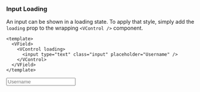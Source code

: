 ### Input Loading

An input can be shown in a loading state. To apply that style,
simply add the `loading` prop to the wrapping `<VControl />` component.

<!--code-->

```vue
<template>
  <VField>
    <VControl loading>
      <input type="text" class="input" placeholder="Username" />
    </VControl>
  </VField>
</template>
```

<!--/code-->

<!--example-->

<VField>
  <VControl loading>
    <input
        type="text"
        class="input"
        placeholder="Username"
      />
  </VControl>
</VField>

<!--/example-->
